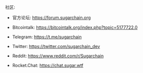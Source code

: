 社区:

- 官方论坛: https://forum.sugarchain.org

- Bitcointalk: https://bitcointalk.org/index.php?topic=5177722.0

- Telegram: https://t.me/sugarchain

- Twitter: https://twitter.com/sugarchain_dev

- Reddit: https://www.reddit.com/r/Sugarchain

- Rocket.Chat: https://chat.sugar.wtf
